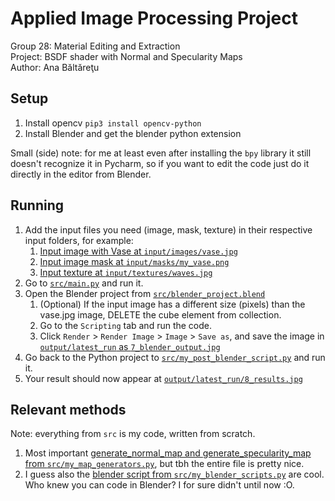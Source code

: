 # Applied Image Processing Project

Group 28: Material Editing and Extraction  
Project: BSDF shader with Normal and Specularity Maps  
Author: Ana Băltăreţu  

## Setup
1. Install opencv `pip3 install opencv-python`
2. Install Blender and get the blender python extension  

Small (side) note: for me at least even after installing the `bpy` library it still doesn't recognize it in Pycharm, so if you want to edit the code just do it directly in the editor from Blender.

## Running
1. Add the input files you need (image, mask, texture) in their respective input folders, for example:
   1. [Input image with Vase at `input/images/vase.jpg`](input/images/vase.jpg)
   2. [Input image mask at `input/masks/my_vase.png`](input/masks/my_vase.png)
   3. [Input texture at `input/textures/waves.jpg`](input/textures/waves.jpg)
2. Go to [`src/main.py`](src/main.py) and run it.
3. Open the Blender project from [`src/blender_project.blend`](src/blender_project.blend)
   1. (Optional) If the input image has a different size (pixels) than the vase.jpg image, DELETE the cube element from collection.
   2. Go to the `Scripting` tab and run the code.
   3. Click `Render` > `Render Image` > `Image` > `Save as`, and save the image in [`output/latest_run` as `7_blender_output.jpg`](output/latest_run/7_blender_output.jpg)
4. Go back to the Python project to [`src/my_post_blender_script.py`](src/my_post_blender_script.py) and run it.
5. Your result should now appear at [`output/latest_run/8_results.jpg`](output/latest_run/8_results.jpg)

## Relevant methods
Note: everything from `src` is my code, written from scratch.

1. Most important [generate_normal_map and generate_specularity_map from `src/my_map_generators.py`](src/my_map_generators.py), but tbh the entire file is pretty nice.
2. I guess also the [blender script from `src/my_blender_scripts.py`](src/my_blender_scripts.py) are cool. Who knew you can code in Blender? I for sure didn't until now :O.